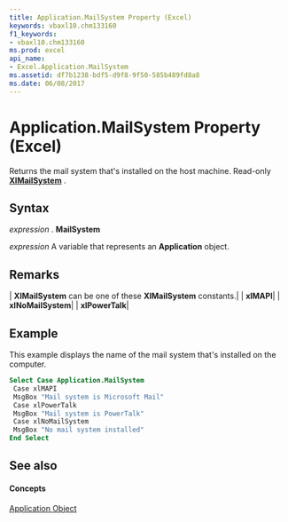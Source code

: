 ```yaml
---
title: Application.MailSystem Property (Excel)
keywords: vbaxl10.chm133160
f1_keywords:
- vbaxl10.chm133160
ms.prod: excel
api_name:
- Excel.Application.MailSystem
ms.assetid: df7b1238-bdf5-d9f8-9f50-585b489fd8a8
ms.date: 06/08/2017
---
```



# Application.MailSystem Property (Excel)

Returns the mail system that's installed on the host machine. Read-only  **[XlMailSystem](Excel.XlMailSystem.md)** .


## Syntax

 _expression_ . **MailSystem**

 _expression_ A variable that represents an **Application** object.


## Remarks





| **XlMailSystem** can be one of these **XlMailSystem** constants.|
| **xlMAPI**|
| **xlNoMailSystem**|
| **xlPowerTalk**|

## Example

This example displays the name of the mail system that's installed on the computer.


```vb
Select Case Application.MailSystem 
 Case xlMAPI 
 MsgBox "Mail system is Microsoft Mail" 
 Case xlPowerTalk 
 MsgBox "Mail system is PowerTalk" 
 Case xlNoMailSystem 
 MsgBox "No mail system installed" 
End Select
```


## See also


#### Concepts


[Application Object](Excel.Application(objec).md)

